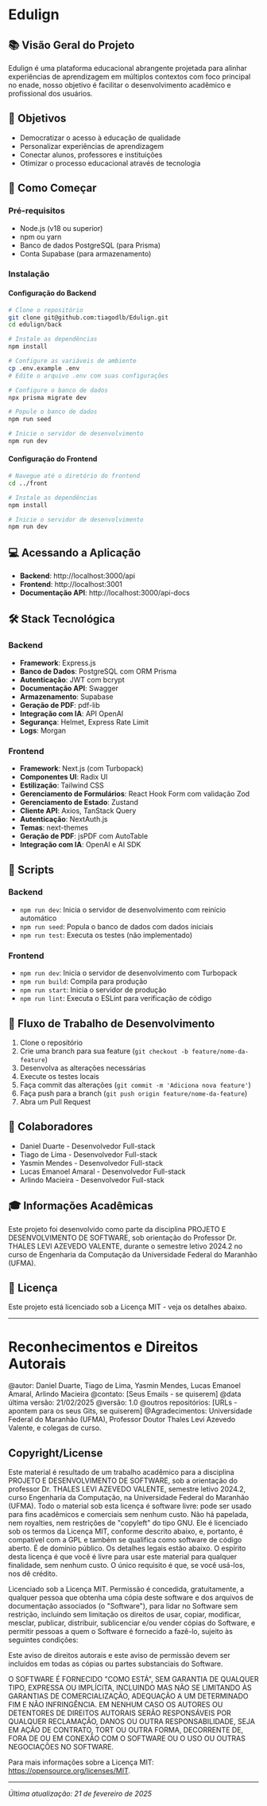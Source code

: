 # Edulign

## 📚 Visão Geral do Projeto
Edulign é uma plataforma educacional abrangente projetada para alinhar experiências de aprendizagem em múltiplos contextos com foco principal no enade, nosso objetivo é facilitar o desenvolvimento acadêmico e profissional dos usuários.

## 🎯 Objetivos
- Democratizar o acesso à educação de qualidade
- Personalizar experiências de aprendizagem
- Conectar alunos, professores e instituições
- Otimizar o processo educacional através de tecnologia

## 🚀 Como Começar

### Pré-requisitos
- Node.js (v18 ou superior)
- npm ou yarn
- Banco de dados PostgreSQL (para Prisma)
- Conta Supabase (para armazenamento)

### Instalação

#### Configuração do Backend
```bash
# Clone o repositório
git clone git@github.com:tiagodlb/Edulign.git
cd edulign/back

# Instale as dependências
npm install

# Configure as variáveis de ambiente
cp .env.example .env
# Edite o arquivo .env com suas configurações

# Configure o banco de dados
npx prisma migrate dev

# Popule o banco de dados
npm run seed

# Inicie o servidor de desenvolvimento
npm run dev
```

#### Configuração do Frontend
```bash
# Navegue até o diretório do frontend
cd ../front

# Instale as dependências
npm install

# Inicie o servidor de desenvolvimento
npm run dev
```

## 💻 Acessando a Aplicação
- **Backend**: http://localhost:3000/api
- **Frontend**: http://localhost:3001
- **Documentação API**: http://localhost:3000/api-docs

## 🛠️ Stack Tecnológica

### Backend
- **Framework**: Express.js
- **Banco de Dados**: PostgreSQL com ORM Prisma
- **Autenticação**: JWT com bcrypt
- **Documentação API**: Swagger
- **Armazenamento**: Supabase
- **Geração de PDF**: pdf-lib
- **Integração com IA**: API OpenAI
- **Segurança**: Helmet, Express Rate Limit
- **Logs**: Morgan

### Frontend
- **Framework**: Next.js (com Turbopack)
- **Componentes UI**: Radix UI
- **Estilização**: Tailwind CSS
- **Gerenciamento de Formulários**: React Hook Form com validação Zod
- **Gerenciamento de Estado**: Zustand
- **Cliente API**: Axios, TanStack Query
- **Autenticação**: NextAuth.js
- **Temas**: next-themes
- **Geração de PDF**: jsPDF com AutoTable
- **Integração com IA**: OpenAI e AI SDK

## 📝 Scripts

### Backend
- `npm run dev`: Inicia o servidor de desenvolvimento com reinício automático
- `npm run seed`: Popula o banco de dados com dados iniciais
- `npm run test`: Executa os testes (não implementado)

### Frontend
- `npm run dev`: Inicia o servidor de desenvolvimento com Turbopack
- `npm run build`: Compila para produção
- `npm run start`: Inicia o servidor de produção
- `npm run lint`: Executa o ESLint para verificação de código

## 🔄 Fluxo de Trabalho de Desenvolvimento
1. Clone o repositório
2. Crie uma branch para sua feature (`git checkout -b feature/nome-da-feature`)
3. Desenvolva as alterações necessárias
4. Execute os testes locais
5. Faça commit das alterações (`git commit -m 'Adiciona nova feature'`)
6. Faça push para a branch (`git push origin feature/nome-da-feature`)
7. Abra um Pull Request

## 👥 Colaboradores
- Daniel Duarte - Desenvolvedor Full-stack
- Tiago de Lima - Desenvolvedor Full-stack
- Yasmin Mendes - Desenvolvedor Full-stack
- Lucas Emanoel Amaral - Desenvolvedor Full-stack
- Arlindo Macieira - Desenvolvedor Full-stack

## 🎓 Informações Acadêmicas
Este projeto foi desenvolvido como parte da disciplina PROJETO E DESENVOLVIMENTO DE SOFTWARE, sob orientação do Professor Dr. THALES LEVI AZEVEDO VALENTE, durante o semestre letivo 2024.2 no curso de Engenharia da Computação da Universidade Federal do Maranhão (UFMA).

## 📄 Licença
Este projeto está licenciado sob a Licença MIT - veja os detalhes abaixo.

---

# Reconhecimentos e Direitos Autorais
@autor: Daniel Duarte, Tiago de Lima, Yasmin Mendes, Lucas Emanoel Amaral, Arlindo Macieira
@contato: [Seus Emails - se quiserem]
@data última versão: 21/02/2025
@versão: 1.0
@outros repositórios: [URLs - apontem para os seus Gits, se quiserem]
@Agradecimentos: Universidade Federal do Maranhão (UFMA), Professor Doutor
Thales Levi Azevedo Valente, e colegas de curso.

## Copyright/License
Este material é resultado de um trabalho acadêmico para a disciplina PROJETO E
DESENVOLVIMENTO DE SOFTWARE, sob a orientação do professor Dr.
THALES LEVI AZEVEDO VALENTE, semestre letivo 2024.2, curso Engenharia
da Computação, na Universidade Federal do Maranhão (UFMA). Todo o material
sob esta licença é software livre: pode ser usado para fins acadêmicos e comerciais
sem nenhum custo. Não há papelada, nem royalties, nem restrições de "copyleft" do
tipo GNU. Ele é licenciado sob os termos da Licença MIT, conforme descrito abaixo,
e, portanto, é compatível com a GPL e também se qualifica como software de código
aberto. É de domínio público. Os detalhes legais estão abaixo. O espírito desta
licença é que você é livre para usar este material para qualquer finalidade, sem
nenhum custo. O único requisito é que, se você usá-los, nos dê crédito.

Licenciado sob a Licença MIT. Permissão é concedida, gratuitamente, a qualquer
pessoa que obtenha uma cópia deste software e dos arquivos de documentação
associados (o "Software"), para lidar no Software sem restrição, incluindo sem
limitação os direitos de usar, copiar, modificar, mesclar, publicar, distribuir,
sublicenciar e/ou vender cópias do Software, e permitir pessoas a quem o Software
é fornecido a fazê-lo, sujeito às seguintes condições:

Este aviso de direitos autorais e este aviso de permissão devem ser incluídos em todas
as cópias ou partes substanciais do Software.

O SOFTWARE É FORNECIDO "COMO ESTÁ", SEM GARANTIA DE
QUALQUER TIPO, EXPRESSA OU IMPLÍCITA, INCLUINDO MAS NÃO SE
LIMITANDO ÀS GARANTIAS DE COMERCIALIZAÇÃO, ADEQUAÇÃO A UM
DETERMINADO FIM E NÃO INFRINGÊNCIA. EM NENHUM CASO OS
AUTORES OU DETENTORES DE DIREITOS AUTORAIS SERÃO
RESPONSÁVEIS POR QUALQUER RECLAMAÇÃO, DANOS OU OUTRA
RESPONSABILIDADE, SEJA EM AÇÃO DE CONTRATO, TORT OU OUTRA
FORMA, DECORRENTE DE, FORA DE OU EM CONEXÃO COM O
SOFTWARE OU O USO OU OUTRAS NEGOCIAÇÕES NO SOFTWARE.

Para mais informações sobre a Licença MIT: https://opensource.org/licenses/MIT.

---

*Última atualização: 21 de fevereiro de 2025*
